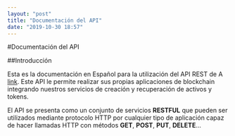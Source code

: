 ```yaml
---
layout: "post"
title: "Documentación del API"
date: "2019-10-30 18:57"
---
```


#Documentación del API

##Introducción

Esta es la documentación en Español para la utilización del API REST de A [link](http://blockchainfue.com "BlockxhainFUE"). Este API le permite realizar sus propias aplicaciones de blockchain integrando nuestros servicios de creación y recuperación de activos y tokens.

El API se presenta como un conjunto de servicios **RESTFUL** que pueden ser utilizados mediante protocolo HTTP por cualquier tipo de aplicación capaz de hacer llamadas HTTP con métodos **GET**, **POST**, **PUT**, **DELETE**...
